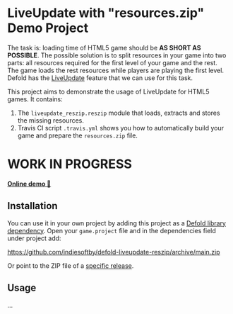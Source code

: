 # LiveUpdate with "resources.zip" Demo Project

The task is: loading time of HTML5 game should be **AS SHORT AS POSSIBLE**. The possible solution is to split resources in your game into two parts: all resources required for the first level of your game and the rest. The game loads the rest resources while players are playing the first level. Defold has the [LiveUpdate](https://defold.com/manuals/live-update/) feature that we can use for this task.

This project aims to demonstrate the usage of LiveUpdate for HTML5 games. It contains:
1. The `liveupdate_reszip.reszip` module that loads, extracts and stores the missing resources.
2. Travis CI script `.travis.yml` shows you how to automatically build your game and prepare the `resources.zip` file.

# WORK IN PROGRESS

[**Online demo 🐲**](https://indiesoftby.github.io/defold-liveupdate-reszip/latest/index.html)

## Installation

You can use it in your own project by adding this project as a [Defold library dependency](http://www.defold.com/manuals/libraries/). Open your `game.project` file and in the dependencies field under project add:

https://github.com/indiesoftby/defold-liveupdate-reszip/archive/main.zip

Or point to the ZIP file of a [specific release](https://github.com/indiesoftby/defold-liveupdate-reszip/releases).

## Usage

...
